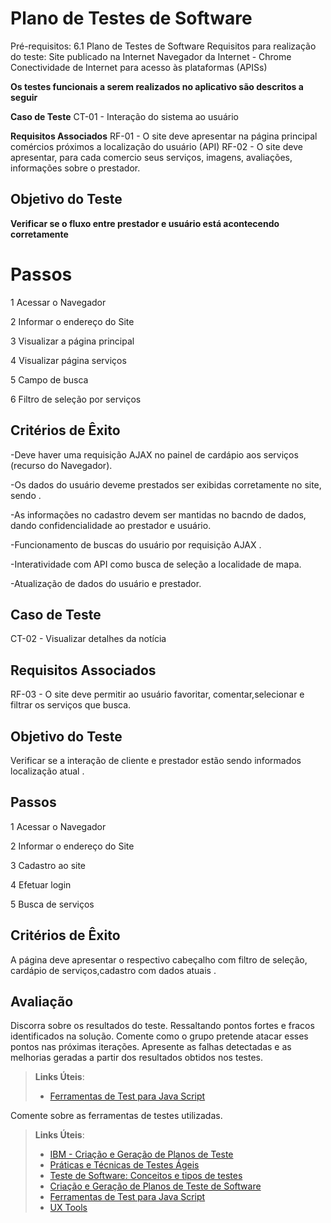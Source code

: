# Plano de Testes de Software
Pré-requisitos: 
6.1 Plano de Testes de Software
Requisitos para realização do teste:
Site publicado na Internet
Navegador da Internet - Chrome
Conectividade de Internet para acesso às plataformas (APISs)

**Os testes funcionais a serem realizados no aplicativo são descritos a seguir**

**Caso de Teste**
CT-01 - Interação do sistema ao usuário

**Requisitos Associados**
RF-01 - O site deve apresentar na página principal comércios próximos a localização do usuário (API)
RF-02 - O site deve apresentar, para cada comercio seus serviços, imagens, avaliações, informações sobre o prestador.

## Objetivo do Teste
**Verificar se o fluxo entre prestador e usuário está acontecendo corretamente**

# Passos
1 Acessar o Navegador 

2 Informar o endereço do Site 

3 Visualizar a página principal 

4 Visualizar página serviços 

5 Campo de busca 

6 Filtro de seleção por serviços 

## Critérios de Êxito
-Deve haver uma requisição AJAX no painel de cardápio aos serviços (recurso do Navegador).

-Os dados do usuário deveme prestados  ser exibidas corretamente no site, sendo .

-As informações no cadastro devem ser mantidas no bacndo de dados, dando confidencialidade ao prestador e usuário.

-Funcionamento de buscas do usuário  por requisição AJAX .

-Interatividade com API como busca de seleção a localidade de mapa.

-Atualização de dados do usuário e prestador.

## Caso de Teste

CT-02  - Visualizar detalhes da notícia

## Requisitos Associados

RF-03 - O site deve permitir ao usuário favoritar, comentar,selecionar e filtrar os serviços que busca.

## Objetivo do Teste

Verificar se a interação de cliente e prestador  estão sendo informados localização atual .

## Passos
1 Acessar o Navegador

2 Informar o endereço do Site

3 Cadastro ao site 

4 Efetuar login

5 Busca de serviços 

## Critérios de Êxito
A página deve apresentar o respectivo cabeçalho com filtro de seleção, cardápio de serviços,cadastro com dados atuais .

## Avaliação

Discorra sobre os resultados do teste. Ressaltando pontos fortes e fracos identificados na solução. Comente como o grupo pretende atacar esses pontos nas próximas iterações. Apresente as falhas detectadas e as melhorias geradas a partir dos resultados obtidos nos testes.

> **Links Úteis**:
> - [Ferramentas de Test para Java Script](https://geekflare.com/javascript-unit-testing/)


Comente sobre as ferramentas de testes utilizadas.
 
> **Links Úteis**:
> - [IBM - Criação e Geração de Planos de Teste](https://www.ibm.com/developerworks/br/local/rational/criacao_geracao_planos_testes_software/index.html)
> - [Práticas e Técnicas de Testes Ágeis](http://assiste.serpro.gov.br/serproagil/Apresenta/slides.pdf)
> -  [Teste de Software: Conceitos e tipos de testes](https://blog.onedaytesting.com.br/teste-de-software/)
> - [Criação e Geração de Planos de Teste de Software](https://www.ibm.com/developerworks/br/local/rational/criacao_geracao_planos_testes_software/index.html)
> - [Ferramentas de Test para Java Script](https://geekflare.com/javascript-unit-testing/)
> - [UX Tools](https://uxdesign.cc/ux-user-research-and-user-testing-tools-2d339d379dc7)

